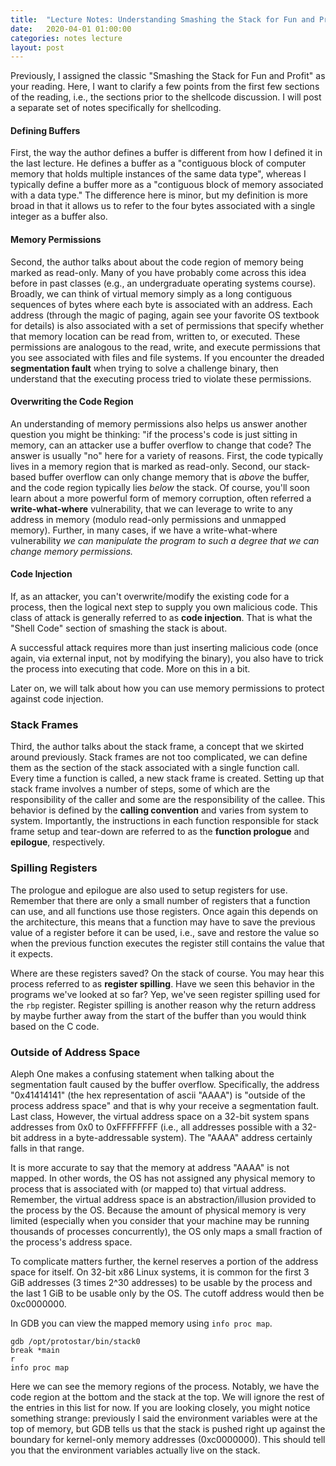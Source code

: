 ```yaml
---
title:  "Lecture Notes: Understanding Smashing the Stack for Fun and Profit"
date:   2020-04-01 01:00:00
categories: notes lecture
layout: post
---
```


Previously, I assigned the classic "Smashing the Stack for Fun and Profit" as
your reading. Here, I want to clarify a few points from the first few sections
of the reading, i.e., the sections prior to the shellcode discussion. I will
post a separate set of notes specifically for shellcoding. 

#### Defining Buffers

First, the way the author defines a buffer is different from how I defined it
in the last lecture. He defines a buffer as a "contiguous block of computer
memory that holds multiple instances of the same data type", whereas I
typically define a buffer more as a "contiguous block of memory associated with
a data type." The difference here is minor, but my definition is more broad in
that it allows us to refer to the four bytes associated with a single integer as
a buffer also. 

#### Memory Permissions

Second, the author talks about about the code region of memory being marked as
read-only. Many of you have probably come across this idea before in past
classes (e.g., an undergraduate operating systems course). Broadly, we can
think of virtual memory simply as a long contiguous sequences of bytes where
each byte is associated with an address. Each address (through the magic of
paging, again see your favorite OS textbook for details) is also associated
with a set of permissions that specify whether that memory location can be read
from, written to, or executed. These permissions are analogous to the read,
write, and execute permissions that you see associated with files and file
systems.  If you encounter the dreaded **segmentation fault** when trying to
solve a challenge binary, then understand that the executing process tried to
violate these permissions. 


#### Overwriting the Code Region

An understanding of memory permissions  also helps us answer another question
you might be thinking: "if the process's code is just sitting in memory, can an
attacker use a buffer overflow to change that code? The answer is usually "no"
here for a variety of reasons. First, the code typically lives in a memory
region that is marked as read-only.  Second, our stack-based buffer overflow
can only change memory that is *above* the buffer, and the code region
typically lies *below* the stack. Of course, you'll soon learn about a more
powerful form of memory corruption, often referred a **write-what-where**
vulnerability, that we can leverage to write to any address in memory (modulo
read-only permissions and unmapped memory). Further, in many cases, if we have
a write-what-where vulnerability *we can manipulate the program to such
a degree that we can change memory permissions.*  

#### Code Injection

If, as an attacker, you can't overwrite/modify the existing code for a process,
then the logical next step to supply you own malicious code. This class of
attack is generally referred to as **code injection**. That is what the "Shell
Code" section of smashing the stack is about.

A successful attack requires more than just inserting malicious code
(once again, via  external input, not by modifying the binary), you also have
to trick the process into executing that code. More on this in a bit. 

Later on, we will talk about how you can use memory permissions to protect
against code injection.

### Stack Frames

Third, the author talks about the stack frame, a concept that we skirted around
previously. Stack frames are not too complicated, we can define them as the
section of the stack associated with a single function call. Every time a
function is called, a new stack frame is created. Setting up that stack frame
involves a number of steps, some of which are the responsibility  of the caller
and some are the responsibility of the callee. This behavior is defined by the
**calling convention** and varies from system to system.  Importantly, the
instructions in each function responsible for stack frame setup and tear-down
are referred to as the **function prologue** and **epilogue**, respectively. 


### Spilling Registers

The prologue and epilogue are also used to setup registers for use. Remember
that there are only a small number of registers that a function can use, and
all functions use those registers. Once again this depends on the architecture,
this means that a function may have to save the previous value of a register
before it can be used, i.e., save and restore the value so when the previous
function executes the register still contains the value that it expects.

Where are these registers saved? On the stack of course. You may hear this
process referred to as **register spilling**. Have we seen this behavior in the
programs we've looked at so far? Yep, we've seen register spilling used for the
`rbp` register. Register spilling is another reason why the return address by
maybe further away from the start of the buffer than you would think based on
the C code.
 

### Outside of Address Space

Aleph One makes a confusing statement when talking about the segmentation fault
caused by the buffer overflow. Specifically, the address "0x41414141" (the hex
representation of ascii "AAAA") is "outside of the process address space" and
that is why your receive a segmentation fault. Last class, However, the virtual
address space on a 32-bit system spans addresses from 0x0 to 0xFFFFFFFF (i.e., all
addresses possible with a 32-bit address in a byte-addressable system). The
"AAAA" address certainly falls in that range. 

It is more accurate to say that the memory at address "AAAA" is not mapped. In
other words, the OS has not assigned any physical memory to process that is
associated with (or mapped to) that virtual address. Remember, the virtual
address space is an abstraction/illusion provided to the process by the OS.
Because the amount of physical memory is very limited (especially when you
consider that your machine may be running thousands of processes concurrently),
the OS only maps a small fraction of the process's address space. 

To complicate matters further, the kernel reserves a portion of the address
space for itself.  On 32-bit x86 Linux systems, it is common for the first 3
GiB addresses  (3 times 2^30 addresses) to be usable by the process and the
last 1 GiB to be usable only by the OS. The cutoff address would then be
0xc0000000. 

In GDB you can view the mapped memory using `info proc map`. 

```
gdb /opt/protostar/bin/stack0
break *main
r
info proc map
```

Here we can see the memory regions of the process. Notably, we have the code
region at the bottom and the stack at the top. We will ignore the rest of the
entries in this list for now. If you are looking closely, you might notice
something strange: previously I said the environment variables were at the top
of memory, but GDB tells us that the stack is pushed right up against the
boundary for kernel-only memory addresses (0xc0000000). This should tell you
that the environment variables actually live on the stack. 

